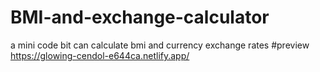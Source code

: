 # BMI-and-exchange-calculator
a mini code bit can calculate bmi and currency exchange rates
#preview
https://glowing-cendol-e644ca.netlify.app/
